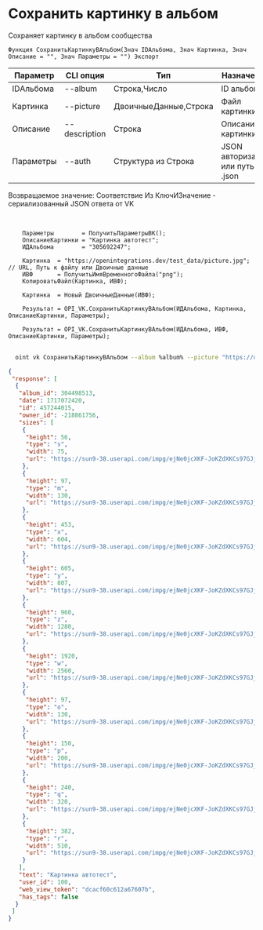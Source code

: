 ﻿---
sidebar_position: 8
---

# Сохранить картинку в альбом
 Сохраняет картинку в альбом сообщества



`Функция СохранитьКартинкуВАльбом(Знач IDАльбома, Знач Картинка, Знач Описание = "", Знач Параметры = "") Экспорт`

  | Параметр | CLI опция | Тип | Назначение |
  |-|-|-|-|
  | IDАльбома | --album | Строка,Число | ID альбома |
  | Картинка | --picture | ДвоичныеДанные,Строка | Файл картинки |
  | Описание | --description | Строка | Описание картинки |
  | Параметры | --auth | Структура из Строка | JSON авторизации или путь к .json |

  
  Возвращаемое значение:   Соответствие Из КлючИЗначение - сериализованный JSON ответа от VK

<br/>




```bsl title="Пример кода"
    Параметры        = ПолучитьПараметрыВК();
    ОписаниеКартинки = "Картинка автотест";
    ИДАльбома        = "305692247";

    Картинка  = "https://openintegrations.dev/test_data/picture.jpg";       // URL, Путь к файлу или Двоичные данные
    ИВФ       = ПолучитьИмяВременногоФайла("png");
    КопироватьФайл(Картинка, ИВФ);

    Картинка  = Новый ДвоичныеДанные(ИВФ);

    Результат = OPI_VK.СохранитьКартинкуВАльбом(ИДАльбома, Картинка, ОписаниеКартинки, Параметры);

    Результат = OPI_VK.СохранитьКартинкуВАльбом(ИДАльбома, ИВФ, ОписаниеКартинки, Параметры);
```



```sh title="Пример команды CLI"
    
  oint vk СохранитьКартинкуВАльбом --album %album% --picture "https://openintegrations.dev/test_data/picture.jpg" --description %description% --auth %auth%

```

```json title="Результат"
{
 "response": [
  {
   "album_id": 304498513,
   "date": 1717072420,
   "id": 457244015,
   "owner_id": -218861756,
   "sizes": [
    {
     "height": 56,
     "type": "s",
     "width": 75,
     "url": "https://sun9-38.userapi.com/impg/ejNe0jcXKF-JoKZdXKCs97GJjsJh4ZGE0iH8KQ/88_4gS4JO3s.jpg?size=75x56&quality=96&sign=025829abd0851633ab894cc48e64dbbb&c_uniq_tag=2CLDgToJpt6arrVUiZQ9l04lyJ415VJvA6WDs7UOnoI&type=album"
    },
    {
     "height": 97,
     "type": "m",
     "width": 130,
     "url": "https://sun9-38.userapi.com/impg/ejNe0jcXKF-JoKZdXKCs97GJjsJh4ZGE0iH8KQ/88_4gS4JO3s.jpg?size=130x97&quality=96&sign=695e45c5d6322047a61314118cb57ef4&c_uniq_tag=cDuBpPHNopdt-Cizd6uRFsKIdW_Oui8oo7TYcflfRgE&type=album"
    },
    {
     "height": 453,
     "type": "x",
     "width": 604,
     "url": "https://sun9-38.userapi.com/impg/ejNe0jcXKF-JoKZdXKCs97GJjsJh4ZGE0iH8KQ/88_4gS4JO3s.jpg?size=604x453&quality=96&sign=13ca3aaef94483586ace112657fe8241&c_uniq_tag=_pon027js3STBAQDQY4UbPdMBOh0AzKmalzEJnHAb-8&type=album"
    },
    {
     "height": 605,
     "type": "y",
     "width": 807,
     "url": "https://sun9-38.userapi.com/impg/ejNe0jcXKF-JoKZdXKCs97GJjsJh4ZGE0iH8KQ/88_4gS4JO3s.jpg?size=807x605&quality=96&sign=ca6a02d61aa6e88bbd63631e32c49895&c_uniq_tag=NSEWtM7U9s0sKGN84elYe-6ayOzx8dJXPD5JxUFUSK8&type=album"
    },
    {
     "height": 960,
     "type": "z",
     "width": 1280,
     "url": "https://sun9-38.userapi.com/impg/ejNe0jcXKF-JoKZdXKCs97GJjsJh4ZGE0iH8KQ/88_4gS4JO3s.jpg?size=1280x960&quality=96&sign=b10c42d8778cd2ac306fdeed0d7c77e9&c_uniq_tag=OsjHk58Ztn163AK2vT9xOw8tz75w00HoqpQSzJ9DOzo&type=album"
    },
    {
     "height": 1920,
     "type": "w",
     "width": 2560,
     "url": "https://sun9-38.userapi.com/impg/ejNe0jcXKF-JoKZdXKCs97GJjsJh4ZGE0iH8KQ/88_4gS4JO3s.jpg?size=2560x1920&quality=96&sign=2b5cb4cd90cd4d100b394da5cd1d2540&c_uniq_tag=JXApXjELC3QaCHRgTV2wAZ9xT_1uGPHx2DnJ15ZrfqQ&type=album"
    },
    {
     "height": 97,
     "type": "o",
     "width": 130,
     "url": "https://sun9-38.userapi.com/impg/ejNe0jcXKF-JoKZdXKCs97GJjsJh4ZGE0iH8KQ/88_4gS4JO3s.jpg?size=130x97&quality=96&sign=695e45c5d6322047a61314118cb57ef4&c_uniq_tag=cDuBpPHNopdt-Cizd6uRFsKIdW_Oui8oo7TYcflfRgE&type=album"
    },
    {
     "height": 150,
     "type": "p",
     "width": 200,
     "url": "https://sun9-38.userapi.com/impg/ejNe0jcXKF-JoKZdXKCs97GJjsJh4ZGE0iH8KQ/88_4gS4JO3s.jpg?size=200x150&quality=96&sign=aea8308f1793d48319babde7d4cf7a2a&c_uniq_tag=0oVRnXvNOW_41uhPO1-daYe0KK2SgLDPeMJ4gk2Js5g&type=album"
    },
    {
     "height": 240,
     "type": "q",
     "width": 320,
     "url": "https://sun9-38.userapi.com/impg/ejNe0jcXKF-JoKZdXKCs97GJjsJh4ZGE0iH8KQ/88_4gS4JO3s.jpg?size=320x240&quality=96&sign=f3d612a2ac0b297964e48d1775fa0c70&c_uniq_tag=LAynb-BcGM4BS_ew4PYMa93V627AEj8nTMcnq8Wy5gY&type=album"
    },
    {
     "height": 382,
     "type": "r",
     "width": 510,
     "url": "https://sun9-38.userapi.com/impg/ejNe0jcXKF-JoKZdXKCs97GJjsJh4ZGE0iH8KQ/88_4gS4JO3s.jpg?size=510x382&quality=96&sign=88209c9869f3522afe0a292a5884e246&c_uniq_tag=eMrSiFeVaca-qCgJXIxD1U1wU6ZInBYxsJVHxKn8CbY&type=album"
    }
   ],
   "text": "Картинка автотест",
   "user_id": 100,
   "web_view_token": "dcacf60c612a67607b",
   "has_tags": false
  }
 ]
}
```
